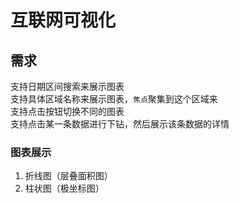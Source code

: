 # 互联网可视化

## 需求

支持日期区间搜索来展示图表  
支持具体区域名称来展示图表，`焦点`聚集到这个区域来  
支持点击按钮切换不同的图表  
支持点击某一条数据进行下钻，然后展示该条数据的详情

### 图表展示

1. 折线图（层叠面积图）
2. 柱状图（极坐标图）